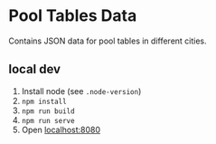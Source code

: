 # Pool Tables Data
Contains JSON data for pool tables in different cities.

## local dev

1. Install node (see `.node-version`)
1. `npm install`
1. `npm run build`
1. `npm run serve`
1. Open [localhost:8080](http://localhost:8080)
